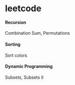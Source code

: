 # leetcode

#### Recursion  
Combination Sum, Permutations
#### Sorting  
Sort colors
#### Dynamic Programming  
Subsets, Subsets II
